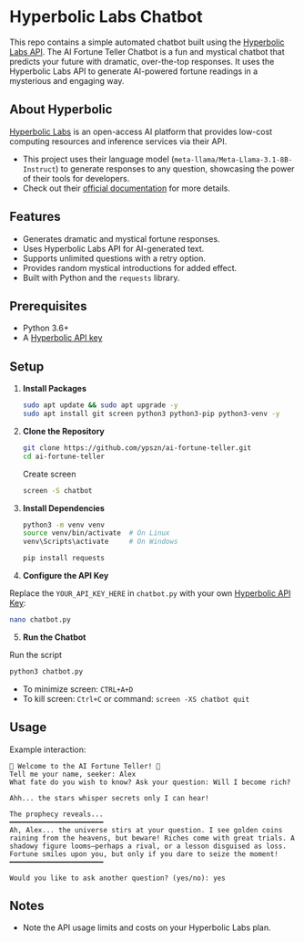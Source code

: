 # Hyperbolic Labs Chatbot
This repo contains a simple automated chatbot built using the [Hyperbolic Labs API](https://app.hyperbolic.xyz). The AI Fortune Teller Chatbot is a fun and mystical chatbot that predicts your future with dramatic, over-the-top responses. It uses the Hyperbolic Labs API to generate AI-powered fortune readings in a mysterious and engaging way.

## About Hyperbolic
[Hyperbolic Labs](https://hyperbolic.xyz) is an open-access AI platform that provides low-cost computing resources and inference services via their API.
* This project uses their language model (`meta-llama/Meta-Llama-3.1-8B-Instruct`) to generate responses to any question, showcasing the power of their tools for developers.
* Check out their [official documentation](https://docs.hyperbolic.xyz) for more details.

## Features
- Generates dramatic and mystical fortune responses.
- Uses Hyperbolic Labs API for AI-generated text.
- Supports unlimited questions with a retry option.
- Provides random mystical introductions for added effect.
- Built with Python and the `requests` library.

## Prerequisites
- Python 3.6+
- A [Hyperbolic API key](https://app.hyperbolic.xyz/settings) 

## Setup
1. **Install Packages**
   ```bash
   sudo apt update && sudo apt upgrade -y
   sudo apt install git screen python3 python3-pip python3-venv -y
   ```
2. **Clone the Repository**
   ```bash
   git clone https://github.com/ypszn/ai-fortune-teller.git
   cd ai-fortune-teller
   ```
   Create screen
   ```bash
   screen -S chatbot
   ```
4. **Install Dependencies**
   ```bash
   python3 -m venv venv
   source venv/bin/activate  # On Linux
   venv\Scripts\activate     # On Windows
   ```
   ```bash
   pip install requests
   ```
5. **Configure the API Key**

Replace the `YOUR_API_KEY_HERE` in `chatbot.py` with your own [Hyperbolic API Key](https://app.hyperbolic.xyz/settings):
   ```bash
nano chatbot.py
   ```
5. **Run the Chatbot**

Run the script
   ```bash
   python3 chatbot.py
   ```
* To minimize screen: `CTRL+A+D`
* To kill screen: `Ctrl+C` or command: `screen -XS chatbot quit`

## Usage
Example interaction:
```
🔮 Welcome to the AI Fortune Teller! 🔮
Tell me your name, seeker: Alex
What fate do you wish to know? Ask your question: Will I become rich?

Ahh... the stars whisper secrets only I can hear!

The prophecy reveals...
━━━━━━━━━━━━━━━━━━━━━━━
Ah, Alex... the universe stirs at your question. I see golden coins raining from the heavens, but beware! Riches come with great trials. A shadowy figure looms—perhaps a rival, or a lesson disguised as loss. Fortune smiles upon you, but only if you dare to seize the moment!
━━━━━━━━━━━━━━━━━━━━━━━

Would you like to ask another question? (yes/no): yes
```

## Notes
* Note the API usage limits and costs on your Hyperbolic Labs plan.
